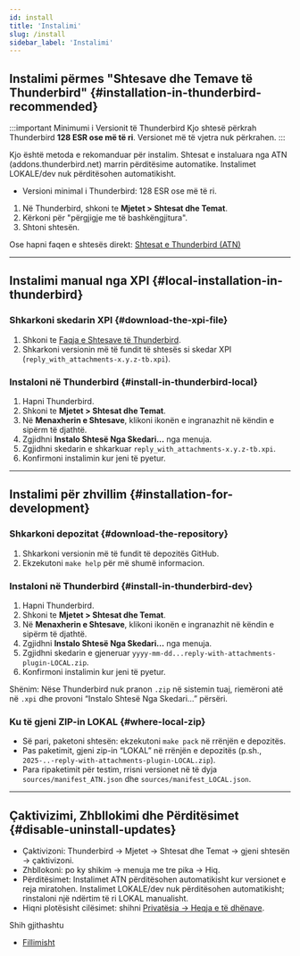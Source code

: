 ```yaml
---
id: install
title: 'Instalimi'
slug: /install
sidebar_label: 'Instalimi'
---
```


## Instalimi përmes "Shtesave dhe Temave të Thunderbird" {#installation-in-thunderbird-recommended}

:::important Minimumi i Versionit të Thunderbird
Kjo shtesë përkrah Thunderbird **128 ESR ose më të ri**. Versionet më të vjetra nuk përkrahen.
:::

Kjo është metoda e rekomanduar për instalim. Shtesat e instaluara nga ATN (addons.thunderbird.net) marrin përditësime automatike. Instalimet LOKALE/dev nuk përditësohen automatikisht.

- Versioni minimal i Thunderbird: 128 ESR ose më të ri.

1. Në Thunderbird, shkoni te **Mjetet > Shtesat dhe Temat**.
2. Kërkoni për "përgjigje me të bashkëngjitura".
3. Shtoni shtesën.

Ose hapni faqen e shtesës direkt: [Shtesat e Thunderbird (ATN)](https://addons.thunderbird.net/thunderbird/addon/reply-with-attachments)

---

## Instalimi manual nga XPI {#local-installation-in-thunderbird}

### Shkarkoni skedarin XPI {#download-the-xpi-file}

1. Shkoni te [Faqja e Shtesave të Thunderbird](https://addons.thunderbird.net/thunderbird/addon/reply-with-attachments).
2. Shkarkoni versionin më të fundit të shtesës si skedar XPI (`reply_with_attachments-x.y.z-tb.xpi`).

### Instaloni në Thunderbird {#install-in-thunderbird-local}

1. Hapni Thunderbird.
2. Shkoni te **Mjetet > Shtesat dhe Temat**.
3. Në **Menaxherin e Shtesave**, klikoni ikonën e ingranazhit në këndin e sipërm të djathtë.
4. Zgjidhni **Instalo Shtesë Nga Skedari…** nga menuja.
5. Zgjidhni skedarin e shkarkuar `reply_with_attachments-x.y.z-tb.xpi`.
6. Konfirmoni instalimin kur jeni të pyetur.

---

## Instalimi për zhvillim {#installation-for-development}

### Shkarkoni depozitat {#download-the-repository}

1. Shkarkoni versionin më të fundit të depozitës GitHub.
2. Ekzekutoni `make help` për më shumë informacion.

### Instaloni në Thunderbird {#install-in-thunderbird-dev}

1. Hapni Thunderbird.
2. Shkoni te **Mjetet > Shtesat dhe Temat**.
3. Në **Menaxherin e Shtesave**, klikoni ikonën e ingranazhit në këndin e sipërm të djathtë.
4. Zgjidhni **Instalo Shtesë Nga Skedari…** nga menuja.
5. Zgjidhni skedarin e gjeneruar `yyyy-mm-dd...reply-with-attachments-plugin-LOCAL.zip`.
6. Konfirmoni instalimin kur jeni të pyetur.

Shënim: Nëse Thunderbird nuk pranon `.zip` në sistemin tuaj, riemëroni atë në `.xpi` dhe provoni “Instalo Shtesë Nga Skedari…” përsëri.

### Ku të gjeni ZIP-in LOKAL {#where-local-zip}

- Së pari, paketoni shtesën: ekzekutoni `make pack` në rrënjën e depozitës.
- Pas paketimit, gjeni zip-in “LOKAL” në rrënjën e depozitës (p.sh., `2025-..-reply-with-attachments-plugin-LOCAL.zip`).
- Para ripaketimit për testim, rrisni versionet në të dyja `sources/manifest_ATN.json` dhe `sources/manifest_LOCAL.json`.

---

## Çaktivizimi, Zhbllokimi dhe Përditësimet {#disable-uninstall-updates}

- Çaktivizoni: Thunderbird → Mjetet → Shtesat dhe Temat → gjeni shtesën → çaktivizoni.
- Zhbllokoni: po ky shikim → menuja me tre pika → Hiq.
- Përditësimet: Instalimet ATN përditësohen automatikisht kur versionet e reja miratohen. Instalimet LOKALE/dev nuk përditësohen automatikisht; rinstaloni një ndërtim të ri LOKAL manualisht.
- Hiqni plotësisht cilësimet: shihni [Privatësia → Heqja e të dhënave](privacy#data-removal).

Shih gjithashtu

- [Fillimisht](quickstart)
